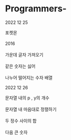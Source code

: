 # Programmers-

2022 12 25 


포켓몬<br/>  
2016<br/>  
가운데 글자 가져오기<br/>  
같은 숫자는 싫어<br/>    
나누어 떨어지는 수자 배열<br/>  

2022 12 26 

문자열 내의 p , y의 개수<br/>    
문자열 내 마음대로 정렬하기<br/>  
두 정수 사이의 합<br/>  
다음 큰 숫자<br/>    
